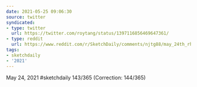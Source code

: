 ```yaml
---
date: 2021-05-25 09:06:30
source: twitter
syndicated:
- type: twitter
  url: https://twitter.com/roytang/status/1397116856469647361/
- type: reddit
  url: https://www.reddit.com/r/SketchDaily/comments/njtg88/may_24th_rhubarb/gzdfq6g/
tags:
- sketchdaily
- '2021'
---
```


May 24, 2021 #sketchdaily 143/365 (Correction: 144/365)